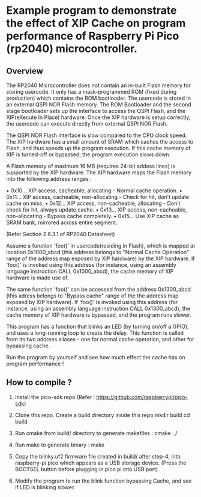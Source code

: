 # Example program to demonstrate the effect of XIP Cache on program performance of Raspberry Pi Pico (rp2040) microcontroller.

## Overview
The RP2040 Microcontroller does not contain an in-built Flash memory for storing usercode. It only has a mask-programmed ROM 
(fixed during production) which contains the ROM bootloader. The usercode is stored in an external QSPI NOR Flash memory.
The ROM Bootloader and the second stage bootloader sets up the interface to access the QSPI Flash, and the XIP(eXecute In Place)
hardware. Once the XIP hardware is setup correctly, the usercode can execute directly from external QSPI NOR Flash.

The QSPI NOR Flash interface is slow compared to the CPU clock speed. The XIP hardware has a small amount of SRAM which caches
the access to Flash, and thus speeds up the program execution. If this cache memory of XIP is turned-off or bypassed, the 
program execution slows down.

A Flash memory of maximum 16 MB (requires 24-bit addess lines) is supported by the XIP hardware.
The XIP hardware maps the Flash memory into the following address ranges :

• 0x10... XIP access, cacheable, allocating - Normal cache operation.
• 0x11... XIP access, cacheable, non-allocating - Check for hit, don’t update cache on miss.
• 0x12... XIP access, non-cacheable, allocating - Don’t check for hit, always update cache.
• 0x13... XIP access, non-cacheable, non-allocating - Bypass cache completely.
• 0x15... Use XIP cache as SRAM bank, mirrored across entire segment.

(Refer Section 2.6.3.1 of RP2040 Datasheet)

Assume a function 'foo()' in usercode(residing in Flash), which is mapped at location 0x1000_abcd (this address belongs to 
"Normal Cache Operation" range of the address map exposed by XIP hardware) by the XIP hardware. If 'foo()' is invoked using this 
address (for instance, using an assembly language instruction CALL 0x1000_abcd), the cache memory of XIP hardware is made use of.

The same function 'foo()' can be accessed from the address 0x1300_abcd (this adress belongs to "Bypass cache" range of the the
address map exposed by XIP hardware). If 'foo()' is invoked using this address (for instance, using an assembly language instruction
 CALL 0x1300_abcd), the cache memory of XIP hardware is bypassed, and the program runs slower.

This program has a function that blinks an LED (by turning on/off a GPIO), and uses a long-running loop to create the delay.
This function is called from its two address aliases - one for normal cache operation, and other for bypassing cache.

Run the program by yourself and see how much effect the cache has on program performance !

## How to compile ?
1. Install the pico-sdk repo (Refer : https://github.com/raspberrypi/pico-sdk)

2. Clone this repo. Create a build directory inside this repo
	mkdir build
	cd build

3. Run cmake from build/ directory to generate makefiles :
	cmake ../

4. Run make to generate binary :
	make

5. Copy the blinky.uf2 firmware file created in build/ after step-4, into raspberry-pi pico which appears as a USB storage device.
   (Press the BOOTSEL button before plugging in pico pi into USB port)

6. Modify the program to run the blink function bypassing Cache, and see if LED is blinking slower.
